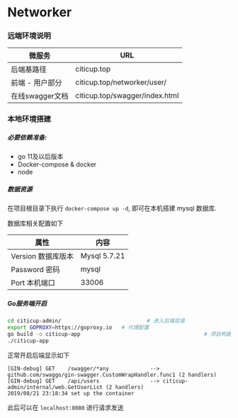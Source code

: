 # Networker

### 远端环境说明

| 微服务          | URL                            |
| --------------- | ------------------------------ |
| 后端基路径      | citicup.top                    |
| 前端 - 用户部分 | citicup.top/networker/user/    |
| 在线swagger文档 | citicup.top/swagger/index.html |

### 本地环境搭建

##### 必要依赖准备:

- go 11及以后版本
- Docker-compose &  docker
- node

##### 数据资源

在项目根目录下执行 `docker-compose up -d`, 即可在本机搭建 mysql 数据库.

数据库相关配置如下

| 属性               | 内容         |
| ------------------ | ------------ |
| Version 数据库版本 | Mysql 5.7.21 |
| Password 密码      | mysql        |
| Port 本机端口      | 33006        |

##### Go服务端开启

```bash
cd citicup-admin/ 							# 进入后端目录
export GOPROXY=https://goproxy.io 	# 代理配置
go build -o citicup-app 									  # 项目构建
./citicup-app
```

正常开启后端显示如下

```
[GIN-debug] GET    /swagger/*any             --> github.com/swaggo/gin-swagger.CustomWrapHandler.func1 (2 handlers)
[GIN-debug] GET    /api/users                --> citicup-admin/internal/web.GetUserList (2 handlers)
2019/08/21 23:18:34 set up the container
```

此后可以在 `localhost:8080` 进行请求发送

